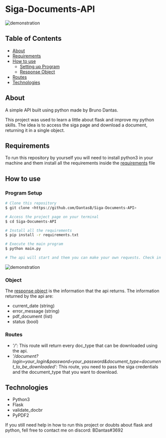 # Siga-Documents-API

![demonstration](https://cdn.discordapp.com/attachments/539836407628169237/824487428856217620/unknown.png)

## Table of Contents

<!--ts-->
   * [About](#about)
   * [Requirements](#requirements)
   * [How to use](#how-to-use)
      * [Setting up Program](#program-setup)
      * [Response Object](#object)  
   * [Routes](#routes)  
   * [Technologies](#technologies)
<!--te-->

## About

A simple API built using python made by Bruno Dantas.

This project was used to learn a little about flask and improve my python skills. The idea is to access the siga page and download a document, returning it in a single object.

## Requirements

To run this repository by yourself you will need to install python3 in your machine and them install all the requirements inside the [requirements](requirements.txt) file

## How to use

### Program Setup

```bash
# Clone this repository
$ git clone <https://github.com/DantasB/Siga-Documents-API>

# Access the project page on your terminal
$ cd Siga-Documents-API

# Install all the requirements
$ pip install -r requirements.txt

# Execute the main program
$ python main.py

# The api will start and them you can make your own requests. Check in the terminal what is the url.
```
![demonstration](https://cdn.discordapp.com/attachments/539836407628169237/824485349862277130/unknown.png)

### Object

The [response object](https://github.com/DantasB/Siga-Documents-API/blob/main/Objects/response_object.py) is the information that the api returns. The information returned by the api are:
- current_date (string)
- error_message (string)
- pdf_document (list)
- status (bool)

### Routes

- *'/':* This route will return every doc_type that can be downloaded using the api.
- *'/document?login=your_login&password=your_password&document_type=document_to_be_downloaded':* This route, you need to pass the siga credentials and the document_type that you want to download.

## Technologies

* Python3
* Flask
* validate_docbr
* PyPDF2


If you still need help in how to run this project or doubts about flask and python, fell free to contact me on discord: BDantas#3692
